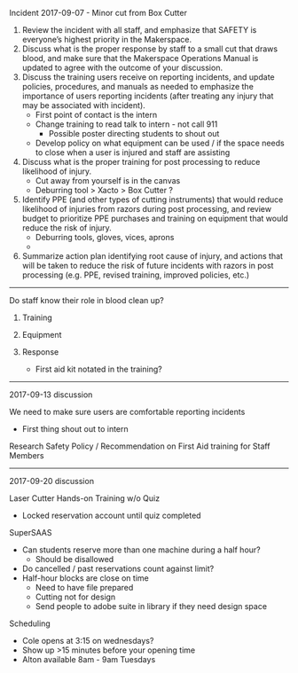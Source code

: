 
Incident 2017-09-07 - Minor cut from Box Cutter
1. Review the incident with all staff, and emphasize that SAFETY is everyone’s highest priority in the Makerspace.
2. Discuss what is the proper response by staff to a small cut that draws blood, and make sure that the Makerspace Operations Manual is updated to agree with the outcome of your discussion.
3. Discuss the training users receive on reporting incidents, and update policies, procedures, and manuals as needed to emphasize the importance of users reporting incidents (after treating any injury that may be associated with incident).
    - First point of contact is the intern
    - Change training to read talk to intern - not call 911
        - Possible poster directing students to shout out
    - Develop policy on what equipment can be used / if the space needs to close when a user is injured and staff are assisting
4. Discuss what is the proper training for post processing to reduce likelihood of injury.
    - Cut away from yourself is in the canvas
    - Deburring tool > Xacto > Box Cutter ?
5. Identify PPE (and other types of cutting instruments)  that would reduce likelihood of injuries from razors during post processing, and review budget to prioritize PPE purchases and training on equipment that would reduce the risk of injury.
    - Deburring tools, gloves, vices, aprons
    -
6. Summarize action plan identifying root cause of injury, and actions that will be taken to reduce the risk of future incidents with razors in post processing (e.g. PPE, revised training, improved policies, etc.)

---------
Do staff know their role in blood clean up?

1. Training
2. Equipment
3. Response

    - First aid kit notated in the training?

----
2017-09-13 discussion

We need to make sure users are comfortable reporting incidents
- First thing shout out to intern

Research Safety Policy / Recommendation on First Aid training for Staff Members

-----
2017-09-20 discussion

Laser Cutter Hands-on Training w/o Quiz
- Locked reservation account until quiz completed

SuperSAAS
- Can students reserve more than one machine during a half hour?
    - Should be disallowed
- Do cancelled / past reservations count against limit?
- Half-hour blocks are close on time
    - Need to have file prepared
    - Cutting not for design
    - Send people to adobe suite in library if they need design space

Scheduling
- Cole opens at 3:15 on wednesdays?
- Show up >15 minutes before your opening time
- Alton available 8am - 9am Tuesdays
